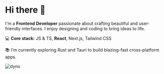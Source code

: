 # Hi there 👋 

I'm a **Frontend Developer** passionate about crafting beautiful and user-friendly interfaces. I enjoy designing and coding to bring ideas to life.

💻 **Core stack:** JS & TS, **React**, Next.js, Tailwind CSS

📚 I'm currently exploring Rust and Tauri to build blazing-fast cross-platform apps.


![dyno](https://github.com/its-monotype/its-monotype/assets/79363260/54b6157b-97b7-4092-9d35-f85be3d266b7)
